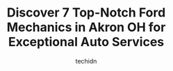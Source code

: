 ---
layout: ampstory
image: https://images.unsplash.com/photo-1526521403896-a658d847f6fa?ixlib=rb-4.0.3&ixid=MnwxMjA3fDB8MHxwaG90by1wYWdlfHx8fGVufDB8fHx8&auto=format&fit=crop&w=640&h=853&q=80
author: techidn
featured: false
description: Discover the 7 best Ford Mechanic in Akron  OH, USA and ensure your vehicle receives the highest quality of care. These trusted professionals are known for their skill, knowledge, and dedica
title: Discover 7 Top-Notch Ford Mechanics in Akron  OH for Exceptional Auto Services
cover:
   title: Discover 7 Top-Notch Ford Mechanics in Akron  OH for Exceptional Auto Services
   subtitle: Rickpate
   background: https://images.unsplash.com/photo-1526521403896-a658d847f6fa?ixlib=rb-4.0.3&ixid=MnwxMjA3fDB8MHxwaG90by1wYWdlfHx8fGVufDB8fHx8&auto=format&fit=crop&w=640&h=853&q=80

pages: 
 - layout: thirds
   top: <h1>#1 Montrose Ford Service Department</h1>
   bottom: "<p>My car was rear ended, I needed a new bumper. They replaced my bumper, but the paint does not match my car body. I am very upset that I was told that it will fade and bl</p>"
   background: https://www.knot35.com/toplist/wp-content/uploads/2023/06/best-ford-mechanic-1-in-akron-oh-1685836832.jpeg
   backgroundblur: true
 - layout: thirds
   top: <h1>#2 Stans Auto Service / Stans Tires For Less</h1>
   bottom: "<p>1465 S Main St, Akron, OH 44301, United States</p>"
   background: https://www.knot35.com/toplist/wp-content/uploads/2023/06/best-ford-mechanic-2-in-akron-oh-1685836832.jpeg
   cta:
      link: https://www.knot35.com/toplist/discover-7-top-notch-ford-mechanics-in-akron-oh-for-exceptional-auto-services/
      text: Discover 7 Top-Notch Ford Mechanics in Akron  OH for Exceptional Auto Services
 - layout: thirds
   top: <h1>#3 Coles Garage, Inc.</h1>
   bottom: "<p>876 S Arlington St, Akron, OH 44306, United States</p>"
   background: https://www.knot35.com/toplist/wp-content/uploads/2023/06/best-ford-mechanic-3-in-akron-oh-1685836832.jpeg
   cta:
      link: https://www.knot35.com/toplist/discover-7-top-notch-ford-mechanics-in-akron-oh-for-exceptional-auto-services/
      text: Discover 7 Top-Notch Ford Mechanics in Akron  OH for Exceptional Auto Services
 - layout: thirds
   top: <h1>#4 Brown Street Auto Repair</h1>
   bottom: "<p>870 Brown St, Akron, OH 44311, United States</p>"
   background: https://images.unsplash.com/photo-1549241520-425e3dfc01cb?ixlib=rb-4.0.3&ixid=MnwxMjA3fDB8MHxwaG90by1wYWdlfHx8fGVufDB8fHx8&auto=format&fit=crop&w=640&h=853&q=80
   cta:
      link: https://www.knot35.com/toplist/discover-7-top-notch-ford-mechanics-in-akron-oh-for-exceptional-auto-services/
      text: Discover 7 Top-Notch Ford Mechanics in Akron  OH for Exceptional Auto Services
 - layout: thirds
   top: <h1>#5 Auto-Excel</h1>
   bottom: "<p>2610 E Waterloo Rd, Akron, OH 44312, United States</p>"
   background: https://images.unsplash.com/photo-1496096265110-f83ad7f96608?ixlib=rb-4.0.3&ixid=MnwxMjA3fDB8MHxwaG90by1wYWdlfHx8fGVufDB8fHx8&auto=format&fit=crop&w=640&h=853&q=80
   cta:
      link: https://www.knot35.com/toplist/discover-7-top-notch-ford-mechanics-in-akron-oh-for-exceptional-auto-services/
      text: Discover 7 Top-Notch Ford Mechanics in Akron  OH for Exceptional Auto Services
 - layout: thirds
   top: <h1>#6 Blacks Auto Clinic</h1>
   bottom: "<p>2377 East Ave, Akron, OH 44314, United States</p>"
   background: https://images.unsplash.com/photo-1553949345-eb786bb3f7ba?ixlib=rb-4.0.3&ixid=MnwxMjA3fDB8MHxwaG90by1wYWdlfHx8fGVufDB8fHx8&auto=format&fit=crop&w=640&h=853&q=80
   cta:
      link: https://www.knot35.com/toplist/discover-7-top-notch-ford-mechanics-in-akron-oh-for-exceptional-auto-services/
      text: Discover 7 Top-Notch Ford Mechanics in Akron  OH for Exceptional Auto Services
 - layout: thirds
   top: <h1>#7 Frank May Garage</h1>
   bottom: "<p>225 S Seiberling St, Akron, OH 44306, United States</p>"
   background: https://images.unsplash.com/photo-1531169509526-f8f1fdaa4a67?ixlib=rb-4.0.3&ixid=MnwxMjA3fDB8MHxwaG90by1wYWdlfHx8fGVufDB8fHx8&auto=format&fit=crop&w=640&h=853&q=80
   cta:
      link: https://www.knot35.com/toplist/discover-7-top-notch-ford-mechanics-in-akron-oh-for-exceptional-auto-services/
      text: Discover 7 Top-Notch Ford Mechanics in Akron  OH for Exceptional Auto Services
 - layout: thirds
   middle: Continue reading...
   background: https://images.unsplash.com/photo-1484589065579-248aad0d8b13?ixlib=rb-4.0.3&ixid=MnwxMjA3fDB8MHxwaG90by1wYWdlfHx8fGVufDB8fHx8&auto=format&fit=crop&w=640&h=853&q=80
   cta:
      link: https://www.knot35.com/toplist/discover-7-top-notch-ford-mechanics-in-akron-oh-for-exceptional-auto-services/
      text: Discover 7 Top-Notch Ford Mechanics in Akron  OH for Exceptional Auto Services
      
---